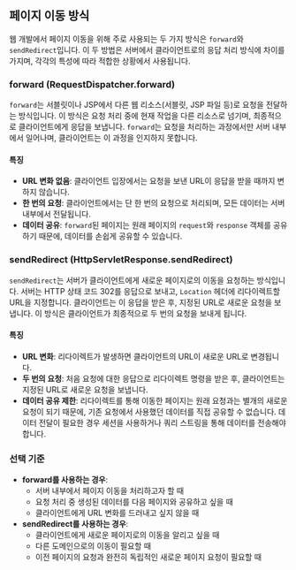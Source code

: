 ## 페이지 이동 방식

웹 개발에서 페이지 이동을 위해 주로 사용되는 두 가지 방식은 `forward`와 `sendRedirect`입니다. 이 두 방법은 서버에서 클라이언트로의 응답 처리 방식에 차이를 가지며, 각각의 특성에 따라 적합한 상황에서 사용됩니다.

### forward (RequestDispatcher.forward)

`forward`는 서블릿이나 JSP에서 다른 웹 리소스(서블릿, JSP 파일 등)로 요청을 전달하는 방식입니다. 이 방식은 요청 처리 중에 현재 작업을 다른 리소스로 넘기며, 최종적으로 클라이언트에게 응답을 보냅니다. `forward`는 요청을 처리하는 과정에서만 서버 내부에서 일어나며, 클라이언트는 이 과정을 인지하지 못합니다.

#### 특징
- **URL 변화 없음**: 클라이언트 입장에서는 요청을 보낸 URL이 응답을 받을 때까지 변하지 않습니다.
- **한 번의 요청**: 클라이언트에서는 단 한 번의 요청으로 처리되며, 모든 데이터는 서버 내부에서 전달됩니다.
- **데이터 공유**: `forward`된 페이지는 원래 페이지의 `request`와 `response` 객체를 공유하기 때문에, 데이터를 손쉽게 공유할 수 있습니다.

### sendRedirect (HttpServletResponse.sendRedirect)

`sendRedirect`는 서버가 클라이언트에게 새로운 페이지로의 이동을 요청하는 방식입니다. 서버는 HTTP 상태 코드 302를 응답으로 보내고, `Location` 헤더에 리다이렉트할 URL을 지정합니다. 클라이언트는 이 응답을 받은 후, 지정된 URL로 새로운 요청을 보냅니다. 이 방식은 클라이언트가 최종적으로 두 번의 요청을 보내게 됩니다.

#### 특징
- **URL 변화**: 리다이렉트가 발생하면 클라이언트의 URL이 새로운 URL로 변경됩니다.
- **두 번의 요청**: 처음 요청에 대한 응답으로 리다이렉트 명령을 받은 후, 클라이언트는 지정된 URL로 새로운 요청을 보냅니다.
- **데이터 공유 제한**: 리다이렉트를 통해 이동한 페이지는 원래 요청과는 별개의 새로운 요청이 되기 때문에, 기존 요청에서 사용했던 데이터를 직접 공유할 수 없습니다. 데이터 전달이 필요한 경우 세션을 사용하거나 쿼리 스트링을 통해 데이터를 전송해야 합니다.

### 선택 기준
- **forward를 사용하는 경우**:
  - 서버 내부에서 페이지 이동을 처리하고자 할 때
  - 요청 처리 중 생성된 데이터를 다음 페이지와 공유하고 싶을 때
  - 클라이언트에게 URL 변화를 드러내고 싶지 않을 때
- **sendRedirect를 사용하는 경우**:
  - 클라이언트에게 새로운 페이지로의 이동을 알리고 싶을 때
  - 다른 도메인으로의 이동이 필요할 때
  - 이전 페이지의 요청과 완전히 독립적인 새로운 페이지 요청이 필요할 때

